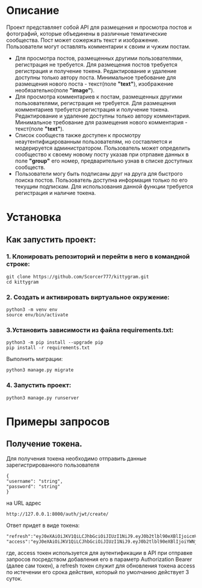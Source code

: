 # Описание

Проект представляет собой API для размещения и просмотра постов и фотографий, которые объединены в различные тематические сообщества. Пост может сожержать текст и изображение. Пользователи могут оставлять комментарии к своим и чужим постам.

- Для просмотра постов, размещенных другими пользователями, регистрация не требуется. Для размещения постов
требуется регистрация и получение токена. Редактирование и удаление доступны только автору поста. Минимальное требование для размещения нового поста - текст(поле **"text"**), изображение необязательно(поле **"image"**).
- Для просмотра комментариев к постам, размещенных другими пользователями, регистрация не требуется. Для размещения комментариев
требуется регистрация и получение токена. Редактирование и удаление доступны только автору комментария. Минимальное требование для размещения нового комментария - текст(поле **"text"**).
- Список сообществ также доступен к просмотру неаутентифицированным пользователям, но составляется и модерируется администратором. Пользователь может определить сообщество к своему новому посту указав при отрпавке данных в поле **"group"** его номер, предварительно узнав в списке доступных сообществ.
- Пользователи могу быть подписаны друг на друга для быстрого поиска постов. Пользователь доступна информация только по его текущим подпискам.
Для использования данной функции требуется регистрация и наличие токена.
     
     

# Установка
## Как запустить проект:
### 1. Клонировать репозиторий и перейти в него в командной строке:
```
git clone https://github.com/Scorcer777/kittygram.git
cd kittygram
```
### 2. Cоздать и активировать виртуальное окружение:
```
python3 -m venv env
source env/bin/activate
```
### 3.Установить зависимости из файла requirements.txt:
```
python3 -m pip install --upgrade pip
pip install -r requirements.txt
```
Выполнить миграции:
```
python3 manage.py migrate
```
### 4. Запустить проект:
```
python3 manage.py runserver
```
# Примеры запросов

## Получение токена.

Для получения токена необходимо отправить данные зарегистрированного пользователя
```
{
"username": "string",
"password": "string"
}
```
на URL адрес
```
http://127.0.0.1:8000/auth/jwt/create/
```
Ответ придет в виде токена:
```
"refresh":"eyJ0eXAiOiJKV1QiLCJhbGciOiJIUzI1NiJ9.eyJ0b2tlbl90eXBlIjoicmVmcmVzaCIsImV4cCI6MTY5MjM3NzgxOCwiaWF0IjoxNjkyMjkxNDE4LCJqdGkiOiIxM2RkOTg1ZTc1MTk0MGI5YmNmMDI2YmFkMmJhY2MxMSIsInVzZXJfaWQiOjF9._GbFYOfjJBxCanCbEB2Y4KLEuYNRR6kBdiObS8lKYO4",
"access":"eyJ0eXAiOiJKV1QiLCJhbGciOiJIUzI1NiJ9.eyJ0b2tlbl90eXBlIjoiYWNjZXNzIiwiZXhwIjoxNjkyNTUwNjE4LCJpYXQiOjE2OTIyOTE0MTgsImp0aSI6ImYzNjBhZDk4OWI4YjRjMGM4NDAzYjlhMmQ1NWM1MWYyIiwidXNlcl9pZCI6MX0.R3faMt6BV3KRTm49lessQw65uXck9a4Z4Dz8kWT0zrM"
```
где, access токен используется для аутентификации в API при отправке запросов посредством добавления его в параметр Authorization Bearer (далее сам токен), а refresh токен служит для обновления токена access по истечении его срока действия, который по умолчанию действует 3 суток.




